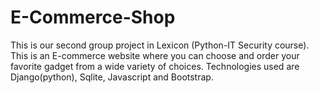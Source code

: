 # E-Commerce-Shop
This is our second group project in Lexicon (Python-IT Security course). This is an E-commerce website where you can choose and order your favorite gadget from a wide variety of choices.  Technologies used are Django(python), Sqlite, Javascript and Bootstrap.  

